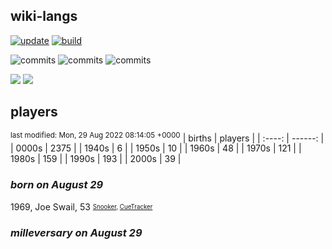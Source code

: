 ## wiki-langs
[![update](https://github.com/dreamerminsk/wiki-langs/actions/workflows/update-tables.yml/badge.svg)](https://github.com/dreamerminsk/wiki-langs/actions/workflows/update-tables.yml)
[![build](https://github.com/dreamerminsk/wiki-langs/actions/workflows/build.yml/badge.svg)](https://github.com/dreamerminsk/wiki-langs/actions/workflows/build.yml)

![commits](https://img.shields.io/github/commit-activity/y/dreamerminsk/wiki-langs)
![commits](https://img.shields.io/github/commit-activity/m/dreamerminsk/wiki-langs)
![commits](https://img.shields.io/github/commit-activity/w/dreamerminsk/wiki-langs)

![](https://img.shields.io/github/languages/code-size/dreamerminsk/wiki-langs)
![](https://img.shields.io/github/repo-size/dreamerminsk/wiki-langs)

## players
<sup>last modified: Mon, 29 Aug 2022 08:14:05 +0000</sup>
| births | players |
| :----: | ------: |
| 0000s | 2375 |
| 1940s | 6 |
| 1950s | 10 |
| 1960s | 48 |
| 1970s | 121 |
| 1980s | 159 |
| 1990s | 193 |
| 2000s | 39 |

### ***born on August 29***
1969, Joe Swail, 53 <sub><sup>[Snooker](http://www.snooker.org/res/index.asp?player=35), [CueTracker](http://cuetracker.net/Players/joe-swail/)</sup></sub>


### ***milleversary on August 29***



